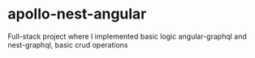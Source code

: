 # apollo-nest-angular
Full-stack project where I implemented basic logic angular-graphql and nest-graphql, basic crud operations
